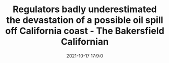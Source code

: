 ---
"title": "Regulators badly underestimated the devastation of a possible oil spill off California coast - The Bakersfield Californian"
"date": "2021-10-17 17:9:0"
"feed_name": "GOOGLENEWSCONSTRUCTION"
"feed_website": "https://news.google.com/search?q=construction%2Bincident&hl=en-US&gl=US&ceid=US:en"
"feed_rss": "https://news.google.com/rss/search?q=construction%2Bincident&hl=en-US&gl=US&ceid=US:en"
"link": "https://www.bakersfield.com/ap/national/regulators-badly-underestimated-the-devastation-of-a-possible-oil-spill-off-california-coast/article_7fa2dd8a-63eb-5271-baa0-426cc4b58c8b.html"
"source": "{'href': 'https://www.bakersfield.com', 'title': 'The Bakersfield Californian'}"
"file": "_posts/2021-1-1-35194b18df52b42cad45bd38afff2725c8015f00.md"
"accident": "1"
"drilling": "1"
"represented_by": "0"
"dead": "0"
"injured": "0"
"arrested": "0"
"place": "unknown place"
"where": "unknown site"
"causes": "unknown"
"place_uri": "unknown place"
---